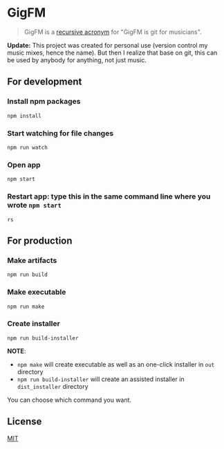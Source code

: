 # GigFM
> GigFM is a [recursive acronym](https://en.wikipedia.org/wiki/Recursive_acronym) for "GigFM is git for musicians".

**Update:** This project was created for personal use (version control my music mixes, hence the name).
But then I realize that base on git, this can be used by anybody for anything, not just music.

## For development
### Install npm packages
```
npm install
```

### Start watching for file changes
```
npm run watch
```

### Open app
```
npm start
```

### Restart app: type this in the same command line where you wrote `npm start`
```
rs
```

## For production
### Make artifacts
```
npm run build
```

### Make executable
```
npm run make
```

### Create installer
```
npm run build-installer
```

**NOTE**:
- `npm make` will create executable as well as an one-click installer in `out` directory
- `npm run build-installer` will create an assisted installer in `dist_installer` directory

You can choose which command you want.

## License
[MIT](https://github.com/rockstarr-programmerr/gig-fm/blob/dev/LICENSE)
